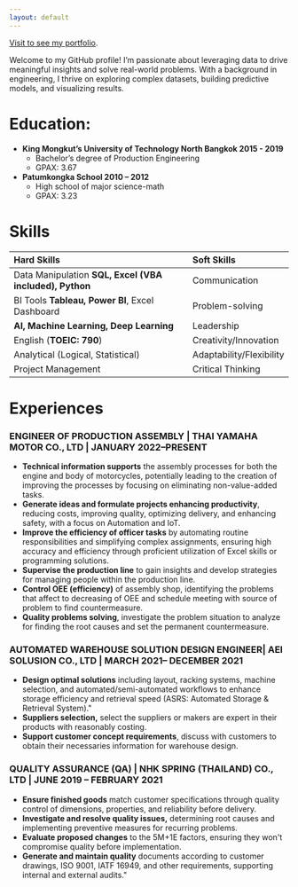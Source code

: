 ```yaml
---
layout: default
---
```

[Visit to see my portfolio](./data-analytic-portfolio/).

Welcome to my GitHub profile! I’m passionate about leveraging data to drive meaningful insights and solve real-world problems. With a background in engineering, I thrive on exploring complex datasets, building predictive models, and visualizing results.

# Education:
- **King Mongkut’s University of Technology North Bangkok 2015 - 2019**
  - Bachelor’s degree of Production Engineering 
  - GPAX: 3.67
- **Patumkongka School 2010 – 2012**
  - High school of major science-math 
  - GPAX: 3.23

# Skills

| Hard Skills                                          | Soft Skills              |
|:-----------------------------------------------------|:-------------------------|
| Data Manipulation **SQL, Excel (VBA included), Python**  | Communication            |
| BI Tools **Tableau, Power BI**, Excel Dashboard          | Problem-solving          |
| **AI, Machine Learning, Deep Learning**                  | Leadership               |
| English (**TOEIC: 790**)                                 | Creativity/Innovation    |
| Analytical (Logical, Statistical)                        | Adaptability/Flexibility |
| Project Management                                       | Critical Thinking        |

# Experiences
### ENGINEER OF PRODUCTION ASSEMBLY | THAI YAMAHA MOTOR CO., LTD | JANUARY 2022–PRESENT
   - **Technical information supports** the assembly processes for both the engine and body of motorcycles, potentially leading to the creation of improving the processes by focusing on eliminating non-value-added tasks.
   - **Generate ideas and formulate projects enhancing productivity**, reducing costs, improving quality, optimizing delivery, and enhancing safety, with a focus on Automation and IoT.
   - **Improve the efficiency of officer tasks** by automating routine responsibilities and simplifying complex assignments, ensuring high accuracy and efficiency through proficient utilization of Excel skills or programming solutions.
   - **Supervise the production line** to gain insights and develop strategies for managing people within the production line.
   - **Control OEE (efficiency)** of assembly shop, identifying the problems that affect to decreasing of OEE and schedule meeting with source of problem to find countermeasure.
   - **Quality problems solving**, investigate the problem situation to analyze for finding the root causes and set the permanent countermeasure.

### AUTOMATED WAREHOUSE SOLUTION DESIGN ENGINEER| AEI SOLUSION CO., LTD | MARCH 2021– DECEMBER 2021
   - **Design optimal solutions** including layout, racking systems, machine selection, and automated/semi-automated workflows to enhance storage efficiency and retrieval speed (ASRS: Automated Storage & Retrieval System)."
   - **Suppliers selection,** select the suppliers or makers are expert in their products with reasonably costing.
   - **Support customer concept requirements**, discuss with customers to obtain their necessaries information for warehouse design.

### QUALITY ASSURANCE (QA) | NHK SPRING (THAILAND) CO., LTD | JUNE 2019 – FEBRUARY 2021
   - **Ensure finished goods** match customer specifications through quality control of dimensions, properties, and reliability before delivery.
   - **Investigate and resolve quality issues,** determining root causes and implementing preventive measures for recurring problems.
   - **Evaluate proposed changes** to the 5M+1E factors, ensuring they won't compromise quality before implementation.
   - **Generate and maintain quality** documents according to customer drawings, ISO 9001, IATF 16949, and other requirements, supporting internal and external audits."
